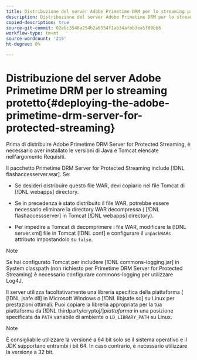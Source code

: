 ```yaml
---
title: Distribuzione del server Adobe Primetime DRM per lo streaming protetto
description: Distribuzione del server Adobe Primetime DRM per lo streaming protetto
copied-description: true
source-git-commit: 02ebc3548a254b2a6554f1ab34afbb3ea5f09bb8
workflow-type: tm+mt
source-wordcount: '215'
ht-degree: 0%

---
```


# Distribuzione del server Adobe Primetime DRM per lo streaming protetto{#deploying-the-adobe-primetime-drm-server-for-protected-streaming}

Prima di distribuire Adobe Primetime DRM Server for Protected Streaming, è necessario aver installato le versioni di Java e Tomcat elencate nell&#39;argomento Requisiti.

Il pacchetto Primetime DRM Server for Protected Streaming include [!DNL flashaccesserver.war]. Se:

* Se desideri distribuire questo file WAR, devi copiarlo nel file Tomcat di [!DNL webapps] directory.
* Se in precedenza è stato distribuito il file WAR, potrebbe essere necessario eliminare la directory WAR decompressa ( [!DNL flashaccessserver] in Tomcat [!DNL webapps] directory).

* Per impedire a Tomcat di decomprimere i file WAR, modificare la [!DNL server.xml] file in Tomcat [!DNL conf] e configurare il `unpackWARs` attributo impostandolo su `false`.

>[!NOTE]
>
>Se hai configurato Tomcat per includere [!DNL commons-logging.jar] in System classpath (non richiesto per Primetime DRM Server for Protected Streaming) è necessario configurare commons-logging per utilizzare Log4J.

Il server utilizza facoltativamente una libreria specifica della piattaforma ( [!DNL jsafe.dll] in Microsoft Windows o [!DNL libjsafe.so] su Linux per prestazioni ottimali. Puoi copiare la libreria appropriata per la tua piattaforma da [!DNL thirdparty/cryptoj/]*piattaforma* in una posizione specificata da `PATH` variabile di ambiente o `LD_LIBRARY_PATH` su Linux.

>[!NOTE]
>
>È consigliabile utilizzare la versione a 64 bit solo se il sistema operativo e il JDK supportano entrambi i bit 64. In caso contrario, è necessario utilizzare la versione a 32 bit.
